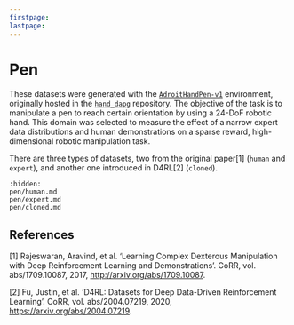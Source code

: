 ```yaml
---
firstpage:
lastpage:
---
```


# Pen

These datasets were generated with the [`AdroitHandPen-v1`](https://robotics.farama.org/envs/adroit_hand/adroit_pen/) environment, originally hosted in the [`hand_dapg`](https://github.com/aravindr93/hand_dapg) repository. The objective of the task is to manipulate a pen to reach certain orientation by using a 24-DoF robotic hand. This domain was selected to measure the effect of a narrow expert data distributions and human demonstrations on a sparse reward, high-dimensional robotic manipulation task.

There are three types of datasets, two from the original paper[1] (`human` and `expert`), and another one introduced in D4RL[2] (`cloned`).

```{toctree}
:hidden:
pen/human.md
pen/expert.md
pen/cloned.md
```

## References

[1] Rajeswaran, Aravind, et al. ‘Learning Complex Dexterous Manipulation with Deep Reinforcement Learning and Demonstrations’. CoRR, vol. abs/1709.10087, 2017, http://arxiv.org/abs/1709.10087.

[2] Fu, Justin, et al. ‘D4RL: Datasets for Deep Data-Driven Reinforcement Learning’. CoRR, vol. abs/2004.07219, 2020, https://arxiv.org/abs/2004.07219.
